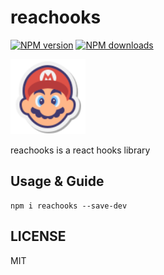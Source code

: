 # reachooks

[![NPM version](https://img.shields.io/npm/v/reachooks)](https://npmjs.org/package/reachooks) [![NPM downloads](https://img.shields.io/npm/dm/reachooks)](https://npmjs.org/package/reachooks) 

<img src="./public/logo.png" width="120">

reachooks is a react hooks library

## Usage & Guide

```
npm i reachooks --save-dev
```

## LICENSE

MIT
